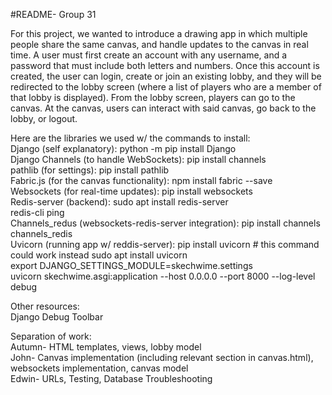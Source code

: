#README- Group 31

For this project, we wanted to introduce a drawing app in which multiple people share the same canvas, and handle updates to the canvas in real time. A user must first create an account with any username, and a password that must include both letters and numbers. Once this account is created, the user can login, create or join an existing lobby, and they will be redirected to the lobby screen (where a list of players who are a member of that lobby is displayed). From the lobby screen, players can go to the canvas. At the canvas, users can interact with said canvas, go back to the lobby, or logout. <br>

Here are the libraries we used w/ the commands to install: <br>
Django (self explanatory): python -m pip install Django<br>
Django Channels (to handle WebSockets): pip install channels<br>
pathlib (for settings): pip install pathlib<br>
Fabric.js (for the canvas functionality): npm install fabric --save<br>
Websockets (for real-time updates): pip install websockets<br>
Redis-server (backend): sudo apt install redis-server<br>
redis-cli ping<br>
Channels_redus (websockets-redis-server integration): pip install channels channels_redis<br>
Uvicorn (running app w/ reddis-server): pip install uvicorn # this command could work instead sudo apt install uvicorn<br>
export DJANGO_SETTINGS_MODULE=skechwime.settings<br>
uvicorn skechwime.asgi:application --host 0.0.0.0 --port 8000 --log-level debug<br>

Other resources:<br>
Django Debug Toolbar<br>

Separation of work:<br>
Autumn- HTML templates, views, lobby model<br>
John- Canvas implementation (including relevant section in canvas.html), websockets implementation, canvas model<br>
Edwin- URLs, Testing, Database Troubleshooting<br>
